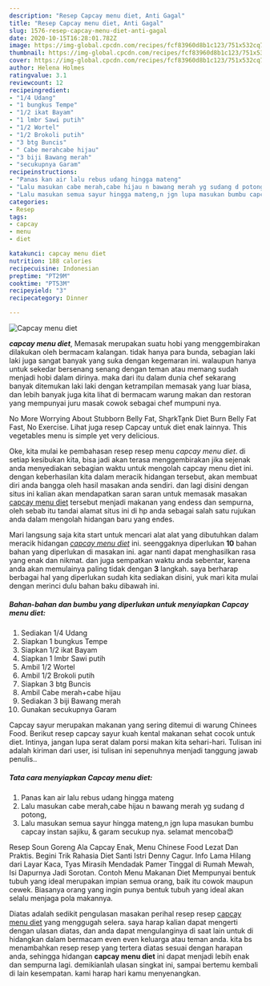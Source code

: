 ```yaml
---
description: "Resep Capcay menu diet, Anti Gagal"
title: "Resep Capcay menu diet, Anti Gagal"
slug: 1576-resep-capcay-menu-diet-anti-gagal
date: 2020-10-15T16:28:01.782Z
image: https://img-global.cpcdn.com/recipes/fcf83960d8b1c123/751x532cq70/capcay-menu-diet-foto-resep-utama.jpg
thumbnail: https://img-global.cpcdn.com/recipes/fcf83960d8b1c123/751x532cq70/capcay-menu-diet-foto-resep-utama.jpg
cover: https://img-global.cpcdn.com/recipes/fcf83960d8b1c123/751x532cq70/capcay-menu-diet-foto-resep-utama.jpg
author: Helena Holmes
ratingvalue: 3.1
reviewcount: 12
recipeingredient:
- "1/4 Udang"
- "1 bungkus Tempe"
- "1/2 ikat Bayam"
- "1 lmbr Sawi putih"
- "1/2 Wortel"
- "1/2 Brokoli putih"
- "3 btg Buncis"
- " Cabe merahcabe hijau"
- "3 biji Bawang merah"
- "secukupnya Garam"
recipeinstructions:
- "Panas kan air lalu rebus udang hingga mateng"
- "Lalu masukan cabe merah,cabe hijau n bawang merah yg sudang d potong,"
- "Lalu masukan semua sayur hingga mateng,n jgn lupa masukan bumbu capcay instan sajiku, &amp; garam secukup nya. selamat mencoba😍"
categories:
- Resep
tags:
- capcay
- menu
- diet

katakunci: capcay menu diet 
nutrition: 188 calories
recipecuisine: Indonesian
preptime: "PT29M"
cooktime: "PT53M"
recipeyield: "3"
recipecategory: Dinner

---
```



![Capcay menu diet](https://img-global.cpcdn.com/recipes/fcf83960d8b1c123/751x532cq70/capcay-menu-diet-foto-resep-utama.jpg)

<b><i>capcay menu diet</i></b>, Memasak merupakan suatu hobi yang menggembirakan dilakukan oleh bermacam kalangan. tidak hanya para bunda, sebagian laki laki juga sangat banyak yang suka dengan kegemaran ini. walaupun hanya untuk sekedar bersenang senang dengan teman atau memang sudah menjadi hobi dalam dirinya. maka dari itu dalam dunia chef sekarang banyak ditemukan laki laki dengan ketrampilan memasak yang luar biasa, dan lebih banyak juga kita lihat di bermacam warung makan dan restoran yang mempunyai juru masak cowok sebagai chef mumpuni nya.

No More Worrying About Stubborn Belly Fat, ShḁrkTḁnk Diet Burn Belly Fat Fast, No Exercise. Lihat juga resep Capcay untuk diet enak lainnya. This vegetables menu is simple yet very delicious.

Oke, kita mulai ke pembahasan resep resep menu <i>capcay menu diet</i>. di setiap kesibukan kita, bisa jadi akan terasa menggembirakan jika sejenak anda menyediakan sebagian waktu untuk mengolah capcay menu diet ini. dengan keberhasilan kita dalam meracik hidangan tersebut, akan membuat diri anda bangga oleh hasil masakan anda sendiri. dan lagi disini dengan situs ini kalian akan mendapatkan saran saran untuk memasak masakan <u>capcay menu diet</u> tersebut menjadi makanan yang endess dan sempurna, oleh sebab itu tandai alamat situs ini di hp anda sebagai salah satu rujukan anda dalam mengolah hidangan baru yang endes.


Mari langsung saja kita start untuk mencari alat alat yang dibutuhkan dalam meracik hidangan <u><i>capcay menu diet</i></u> ini. seenggaknya diperlukan <b>10</b> bahan bahan yang diperlukan di masakan ini. agar nanti dapat menghasilkan rasa yang enak dan nikmat. dan juga sempatkan waktu anda sebentar, karena anda akan memulainya paling tidak dengan <b>3</b> langkah. saya berharap berbagai hal yang diperlukan sudah kita sediakan disini, yuk mari kita mulai dengan merinci dulu bahan baku dibawah ini.

<!--inarticleads1-->

##### Bahan-bahan dan bumbu yang diperlukan untuk menyiapkan Capcay menu diet:

1. Sediakan 1/4 Udang
1. Siapkan 1 bungkus Tempe
1. Siapkan 1/2 ikat Bayam
1. Siapkan 1 lmbr Sawi putih
1. Ambil 1/2 Wortel
1. Ambil 1/2 Brokoli putih
1. Siapkan 3 btg Buncis
1. Ambil  Cabe merah+cabe hijau
1. Sediakan 3 biji Bawang merah
1. Gunakan secukupnya Garam


Capcay sayur merupakan makanan yang sering ditemui di warung Chinees Food. Berikut resep capcay sayur kuah kental makanan sehat cocok untuk diet. Intinya, jangan lupa serat dalam porsi makan kita sehari-hari. Tulisan ini adalah kiriman dari user, isi tulisan ini sepenuhnya menjadi tanggung jawab penulis.. 

<!--inarticleads2-->

##### Tata cara menyiapkan Capcay menu diet:

1. Panas kan air lalu rebus udang hingga mateng
1. Lalu masukan cabe merah,cabe hijau n bawang merah yg sudang d potong,
1. Lalu masukan semua sayur hingga mateng,n jgn lupa masukan bumbu capcay instan sajiku, &amp; garam secukup nya. selamat mencoba😍


Resep Soun Goreng Ala Capcay Enak, Menu Chinese Food Lezat Dan Praktis. Begini Trik Rahasia Diet Santi Istri Denny Cagur. Info Lama Hilang dari Layar Kaca, Tyas Mirasih Mendadak Pamer Tinggal di Rumah Mewah, Isi Dapurnya Jadi Sorotan. Contoh Menu Makanan Diet Mempunyai bentuk tubuh yang ideal merupakan impian semua orang, baik itu cowok maupun cewek. Biasanya orang yang ingin punya bentuk tubuh yang ideal akan selalu menjaga pola makannya. 

Diatas adalah sedikit pengulasan masakan perihal resep resep <u>capcay menu diet</u> yang menggugah selera. saya harap kalian dapat mengerti dengan ulasan diatas, dan anda dapat mengulanginya di saat lain untuk di hidangkan dalam bermacam even even keluarga atau teman anda. kita bs menambahkan resep resep yang tertera diatas sesuai dengan harapan anda, sehingga hidangan <b>capcay menu diet</b> ini dapat menjadi lebih enak dan sempurna lagi. demikianlah ulasan singkat ini, sampai bertemu kembali di lain kesempatan. kami harap hari kamu menyenangkan.
